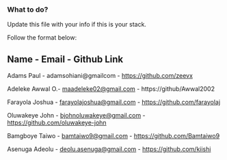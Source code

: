 ### What to do?

Update this file with your info if this is your stack.

Follow the format below:

 Name        -   Email                -  Github Link             
-----------------------------------------------------------------
 Adams Paul     -  adamsohiani@gmailcom  -  https://github.com/zeevx 
 
Adeleke Awwal O.-  maadeleke02@gmail.com -  https://github/Awwal2002
 
Farayola Joshua -  farayolajoshua@gmail.com - https://github.com/farayolaj

Oluwakeye John - bjohnoluwakeye@gmail.com - https://github.com/oluwakeye-john

Bamgboye Taiwo - bamtaiwo9@gmail.com - https://github.com/Bamtaiwo9

Asenuga Adeolu - deolu.asenuga@gmail.com - https://github.com/kiishi
